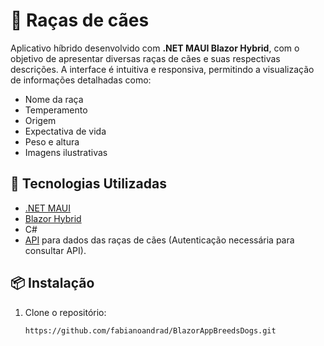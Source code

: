 # 🐶 Raças de cães

Aplicativo híbrido desenvolvido com **.NET MAUI Blazor Hybrid**, com o objetivo de apresentar diversas raças de cães e suas respectivas descrições. A interface é intuitiva e responsiva, permitindo a visualização de informações detalhadas como:

- Nome da raça  
- Temperamento  
- Origem  
- Expectativa de vida  
- Peso e altura  
- Imagens ilustrativas  

## 🚀 Tecnologias Utilizadas

- [.NET MAUI](https://learn.microsoft.com/dotnet/maui/)  
- [Blazor Hybrid](https://learn.microsoft.com/aspnet/core/blazor/hybrid/)  
- C#  
- [API](https://breeds-dogs-api-node.onrender.com/api/breeds-dogs) para dados das raças de cães (Autenticação necessária para consultar API).

## 📦 Instalação

1. Clone o repositório:
   ```bash
   https://github.com/fabianoandrad/BlazorAppBreedsDogs.git
